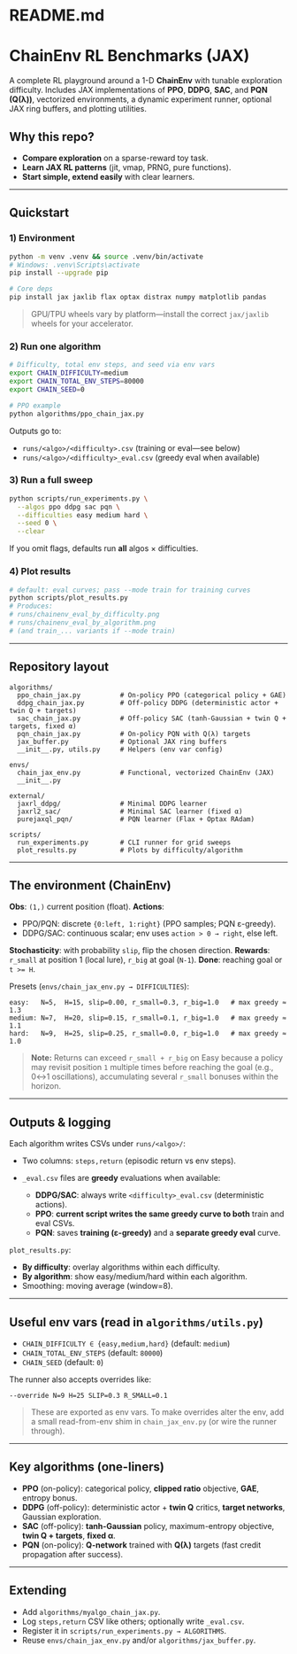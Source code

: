 # README.md 

# ChainEnv RL Benchmarks (JAX)

A complete RL playground around a 1-D **ChainEnv** with tunable exploration difficulty. Includes JAX implementations of **PPO**, **DDPG**, **SAC**, and **PQN (Q(λ))**, vectorized environments, a dynamic experiment runner, optional JAX ring buffers, and plotting utilities.

## Why this repo?
- **Compare exploration** on a sparse-reward toy task.
- **Learn JAX RL patterns** (jit, vmap, PRNG, pure functions).
- **Start simple, extend easily** with clear learners.

---

## Quickstart

### 1) Environment
```bash
python -m venv .venv && source .venv/bin/activate
# Windows: .venv\Scripts\activate
pip install --upgrade pip

# Core deps
pip install jax jaxlib flax optax distrax numpy matplotlib pandas
````

> GPU/TPU wheels vary by platform—install the correct `jax/jaxlib` wheels for your accelerator.

### 2) Run one algorithm

```bash
# Difficulty, total env steps, and seed via env vars
export CHAIN_DIFFICULTY=medium
export CHAIN_TOTAL_ENV_STEPS=80000
export CHAIN_SEED=0

# PPO example
python algorithms/ppo_chain_jax.py
```

Outputs go to:

* `runs/<algo>/<difficulty>.csv` (training or eval—see below)
* `runs/<algo>/<difficulty>_eval.csv` (greedy eval when available)

### 3) Run a full sweep

```bash
python scripts/run_experiments.py \
  --algos ppo ddpg sac pqn \
  --difficulties easy medium hard \
  --seed 0 \
  --clear
```

If you omit flags, defaults run **all** algos × difficulties.

### 4) Plot results

```bash
# default: eval curves; pass --mode train for training curves
python scripts/plot_results.py
# Produces:
# runs/chainenv_eval_by_difficulty.png
# runs/chainenv_eval_by_algorithm.png
# (and train_... variants if --mode train)
```

---

## Repository layout

```
algorithms/
  ppo_chain_jax.py          # On-policy PPO (categorical policy + GAE)
  ddpg_chain_jax.py         # Off-policy DDPG (deterministic actor + twin Q + targets)
  sac_chain_jax.py          # Off-policy SAC (tanh-Gaussian + twin Q + targets, fixed α)
  pqn_chain_jax.py          # On-policy PQN with Q(λ) targets
  jax_buffer.py             # Optional JAX ring buffers
  __init__.py, utils.py     # Helpers (env var config)

envs/
  chain_jax_env.py          # Functional, vectorized ChainEnv (JAX)
  __init__.py

external/
  jaxrl_ddpg/               # Minimal DDPG learner
  jaxrl2_sac/               # Minimal SAC learner (fixed α)
  purejaxql_pqn/            # PQN learner (Flax + Optax RAdam)

scripts/
  run_experiments.py        # CLI runner for grid sweeps
  plot_results.py           # Plots by difficulty/algorithm
```

---

## The environment (ChainEnv)

**Obs**: `(1,)` current position (float).
**Actions**:

* PPO/PQN: discrete `{0:left, 1:right}` (PPO samples; PQN ε-greedy).
* DDPG/SAC: continuous scalar; env uses `action > 0 → right`, else left.

**Stochasticity**: with probability `slip`, flip the chosen direction.
**Rewards**: `r_small` at position 1 (local lure), `r_big` at goal (`N-1`).
**Done**: reaching goal or `t >= H`.

Presets (`envs/chain_jax_env.py → DIFFICULTIES`):

```
easy:   N=5,  H=15, slip=0.00, r_small=0.3, r_big=1.0   # max greedy ≈ 1.3
medium: N=7,  H=20, slip=0.15, r_small=0.1, r_big=1.0   # max greedy ≈ 1.1
hard:   N=9,  H=25, slip=0.25, r_small=0.0, r_big=1.0   # max greedy ≈ 1.0
```
> **Note:** Returns can exceed `r_small + r_big` on Easy because a policy may revisit position `1` multiple times before reaching the goal (e.g., 0↔1 oscillations), accumulating several `r_small` bonuses within the horizon.
---

## Outputs & logging

Each algorithm writes CSVs under `runs/<algo>/`:

* Two columns: `steps,return` (episodic return vs env steps).
* `_eval.csv` files are **greedy** evaluations when available:

  * **DDPG/SAC**: always write `<difficulty>_eval.csv` (deterministic actions).
  * **PPO**: **current script writes the same greedy curve to both** train and eval CSVs.
  * **PQN**: saves **training (ε-greedy)** and a **separate greedy eval** curve.

`plot_results.py`:

* **By difficulty**: overlay algorithms within each difficulty.
* **By algorithm**: show easy/medium/hard within each algorithm.
* Smoothing: moving average (window=8).

---

## Useful env vars (read in `algorithms/utils.py`)

* `CHAIN_DIFFICULTY ∈ {easy,medium,hard}` (default: `medium`)
* `CHAIN_TOTAL_ENV_STEPS` (default: `80000`)
* `CHAIN_SEED` (default: `0`)

The runner also accepts overrides like:

```
--override N=9 H=25 SLIP=0.3 R_SMALL=0.1
```

> These are exported as env vars. To make overrides alter the env, add a small read-from-env shim in `chain_jax_env.py` (or wire the runner through).

---

## Key algorithms (one-liners)

* **PPO** (on-policy): categorical policy, **clipped ratio** objective, **GAE**, entropy bonus.
* **DDPG** (off-policy): deterministic actor + **twin Q** critics, **target networks**, Gaussian exploration.
* **SAC** (off-policy): **tanh-Gaussian** policy, maximum-entropy objective, **twin Q + targets**, **fixed α**.
* **PQN** (on-policy): **Q-network** trained with **Q(λ)** targets (fast credit propagation after success).

---

## Extending

* Add `algorithms/myalgo_chain_jax.py`.
* Log `steps,return` CSV like others; optionally write `_eval.csv`.
* Register it in `scripts/run_experiments.py → ALGORITHMS`.
* Reuse `envs/chain_jax_env.py` and/or `algorithms/jax_buffer.py`.

````